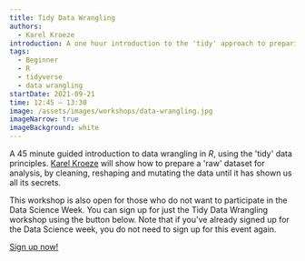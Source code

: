 ```yaml
---
title: Tidy Data Wrangling
authors:
  - Karel Kroeze
introduction: A one hour introduction to the 'tidy' approach to preparing raw data for analysis.
tags:
  - Beginner
  - R
  - tidyverse
  - data wrangling
startDate: 2021-09-21
time: 12:45 – 13:30
image: /assets/images/workshops/data-wrangling.jpg
imageNarrow: true
imageBackground: white
---
```


A 45 minute guided introduction to data wrangling in _R_, using the 'tidy' data principles. [Karel Kroeze](/team/#k-a-kroeze) will show how to prepare a 'raw' dataset for analysis, by cleaning, reshaping and mutating the data until it has shown us all its secrets.

This workshop is also open for those who do not want to participate in the Data Science Week. You can sign up for just the Tidy Data Wrangling workshop using the button below. Note that if you've already signed up for the Data Science week, you do not need to sign up for this event again.

<a class="button" href="https://forms.office.com/r/NWkcGPxD7e" title="sign up">Sign up now!</a>
